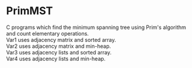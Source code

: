 # PrimMST
C programs which find the minimum spanning tree using Prim's algorithm and count elementary operations.  
Var1 uses adjacency matrix and sorted array.  
Var2 uses adjacency matrix and min-heap.  
Var3 uses adjacency lists and sorted array.  
Var4 uses adjacency lists and min-heap.  
